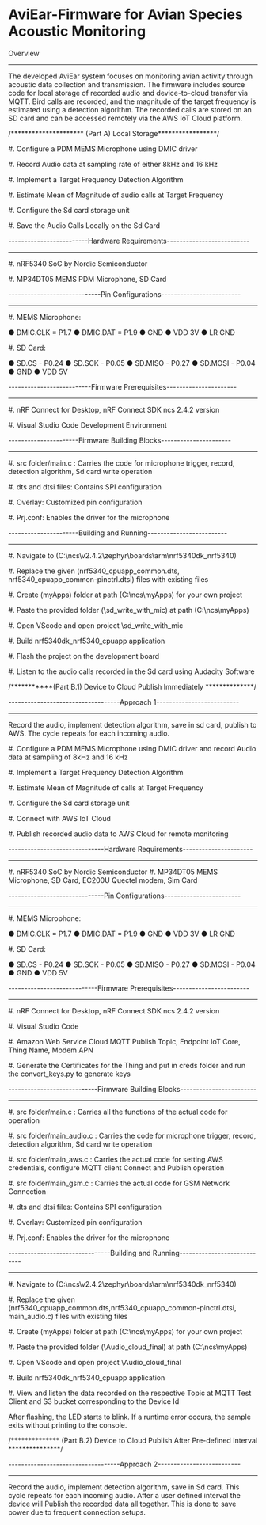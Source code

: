 # AviEar-Firmware for Avian Species Acoustic Monitoring

Overview
********
The developed AviEar system focuses on monitoring avian activity through acoustic data collection and transmission. The firmware includes source code for local storage of recorded audio and device-to-cloud transfer via MQTT. Bird calls are recorded, and the magnitude of the target frequency is estimated using a detection algorithm. The recorded calls are stored on an SD card and can be accessed remotely via the AWS IoT Cloud platform.

/********************* (Part A) Local Storage*****************/

#. Configure a PDM MEMS Microphone using DMIC driver 

#. Record Audio data at sampling rate of either 8kHz and 16 kHz

#. Implement a Target Frequency Detection Algorithm

#. Estimate Mean of Magnitude of audio calls at Target Frequency

#. Configure the Sd card storage unit

#. Save the Audio Calls Locally on the Sd Card

-------------------------Hardware Requirements--------------------------
************************************************************************
#. nRF5340 SoC by Nordic Semiconductor

#. MP34DT05 MEMS PDM Microphone, SD Card

-----------------------------Pin Configurations-------------------------
************************************************************************
#. MEMS Microphone:

● DMIC.CLK = P1.7
● DMIC.DAT = P1.9
● GND
● VDD 3V
● LR GND

#. SD Card:

● SD.CS - P0.24
● SD.SCK - P0.05
● SD.MISO - P0.27
● SD.MOSI - P0.04
● GND
● VDD 5V

--------------------------Firmware Prerequisites----------------------
**********************************************************************
#. nRF Connect for Desktop, nRF Connect SDK ncs 2.4.2 version 

#. Visual Studio Code Development Environment

----------------------Firmware Building Blocks----------------------
********************************************************************
#. src folder/main.c : Carries the code for microphone trigger, record, detection algorithm, Sd card write operation

#. dts and dtsi files: Contains SPI configuration

#. Overlay: Customized pin configuration

#. Prj.conf: Enables the driver for the microphone

----------------------Building and Running-------------------------
*******************************************************************
#. Navigate to (C:\ncs\v2.4.2\zephyr\boards\arm\nrf5340dk_nrf5340)

#. Replace the given (nrf5340_cpuapp_common.dts, nrf5340_cpuapp_common-pinctrl.dtsi) files with existing files

#. Create (myApps) folder at path (C:\ncs\myApps) for your own project

#. Paste the provided folder (\sd_write_with_mic) at path (C:\ncs\myApps)

#. Open VScode and open project \sd_write_with_mic

#. Build nrf5340dk_nrf5340_cpuapp application

#. Flash the project on the development board

#. Listen to the audio calls recorded in the Sd card using Audacity Software

/***********(Part B.1) Device to Cloud Publish Immediately **************/

-----------------------------------Approach 1--------------------------
***********************************************************************
Record the audio, implement detection algorithm, save in sd card, publish to AWS. The cycle repeats for each incoming audio.

#. Configure a PDM MEMS Microphone using DMIC driver and record Audio data at sampling of 8kHz and 16 kHz

#. Implement a Target Frequency Detection Algorithm

#. Estimate Mean of Magnitude of calls at Target Frequency

#. Configure the Sd card storage unit

#. Connect with AWS IoT Cloud

#. Publish recorded audio data to AWS Cloud for remote monitoring

------------------------------Hardware Requirements----------------------
*************************************************************************
#. nRF5340 SoC by Nordic Semiconductor
#. MP34DT05 MEMS Microphone, SD Card, EC200U Quectel modem, Sim Card

------------------------------Pin Configurations------------------------ 
************************************************************************
#. MEMS Microphone:

● DMIC.CLK = P1.7
● DMIC.DAT = P1.9
● GND
● VDD 3V
● LR GND

#. SD Card:

● SD.CS - P0.24
● SD.SCK - P0.05
● SD.MISO - P0.27
● SD.MOSI - P0.04
● GND
● VDD 5V

----------------------------Firmware Prerequisites------------------------
**************************************************************************
#. nRF Connect for Desktop, nRF Connect SDK ncs 2.4.2 version 

#. Visual Studio Code

#. Amazon Web Service Cloud MQTT Publish Topic, Endpoint IoT Core, Thing Name, Modem APN

#. Generate the Certificates for the Thing and put in creds folder and run the convert_keys.py to generate keys


----------------------------Firmware Building Blocks------------------------
****************************************************************************
#. src folder/main.c : Carries all the functions of the actual code for operation

#. src folder/main_audio.c : Carries the code for microphone trigger, record, detection algorithm, Sd card write operation

#. src folder/main_aws.c : Carries the actual code for setting AWS credentials, configure MQTT client Connect and Publish operation

#. src folder/main_gsm.c : Carries the actual code for GSM Network Connection 

#. dts and dtsi files: Contains SPI configuration

#. Overlay: Customized pin configuration

#. Prj.conf: Enables the driver for the microphone

--------------------------------Building and Running----------------------------
********************************************************************************

#. Navigate to (C:\ncs\v2.4.2\zephyr\boards\arm\nrf5340dk_nrf5340)

#. Replace the given (nrf5340_cpuapp_common.dts,nrf5340_cpuapp_common-pinctrl.dtsi, main_audio.c) files with existing files

#. Create (myApps) folder at path (C:\ncs\myApps) for your own project

#. Paste the provided folder (\Audio_cloud_final) at path (C:\ncs\myApps)

#. Open VScode and open project \Audio_cloud_final

#. Build nrf5340dk_nrf5340_cpuapp application 

#. View and listen the data recorded on the respective Topic at MQTT Test Client and S3 bucket corresponding to the Device Id

After flashing, the LED starts to blink. If a runtime error occurs, the sample
exits without printing to the console.

/************** (Part B.2) Device to Cloud Publish After Pre-defined Interval ***************/
 
-----------------------------------Approach 2--------------------------
***********************************************************************
Record the audio, implement detection algorithm, save in Sd card. This cycle repeats for each incoming audio.
After a user defined interval the device will Publish the recorded data all together. This is done to save power
due to frequent connection setups.
